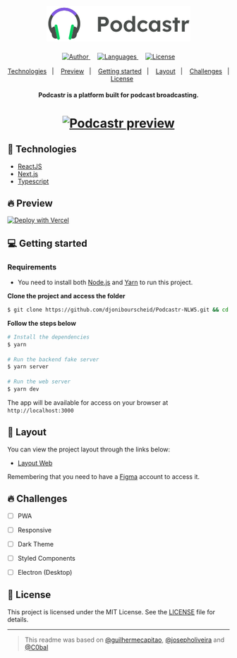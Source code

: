 <h1 align="center">
  <a href="https://podcastr-djonibourscheid.vercel.app">
    <img src=".github/podcastr-logo.svg" alt="Podcastr logo" title="Open podcastr preview">
  </a>
</h1>

<div align="center">
  <a href="https://github.com/djonibourscheid">
    <img src="https://img.shields.io/badge/author-djonibourscheid-8257E5?style=flat-square" alt="Author">
  </a>
  <a href="#" style="margin: 0 1rem">
    <img src="https://img.shields.io/github/languages/count/djonibourscheid/Podcastr-NLW5?color=%238257E5&style=flat-square" alt="Languages">
  </a>
  <a href="LICENSE">
    <img src="https://img.shields.io/static/v1?label=license&message=MIT&color=8257E5&style=flat-square" alt="License">
  </a>
</div>

<p style="margin: 1rem 0 0.5rem" align="center">
  <a href="#-technologies">Technologies</a>&nbsp;&nbsp;&nbsp;|&nbsp;&nbsp;&nbsp;
  <a href="#-preview">Preview</a>&nbsp;&nbsp;&nbsp;|&nbsp;&nbsp;&nbsp;
  <a href="#-getting-started">Getting started</a>&nbsp;&nbsp;&nbsp;|&nbsp;&nbsp;&nbsp;
  <a href="#-layout">Layout</a>&nbsp;&nbsp;&nbsp;|&nbsp;&nbsp;&nbsp;
  <a href="#-challenges">Challenges</a>&nbsp;&nbsp;&nbsp;|&nbsp;&nbsp;&nbsp;
  <a href="#-license">License</a>
</p>

<h4 align="center">
  Podcastr is a platform built for podcast broadcasting.
</h4>

<h1 align="center">
  <a href="https://podcastr-djonibourscheid.vercel.app">
    <img alt="Podcastr preview" title="Open podcastr preview" src=".github/podcastr-preview.svg" width="700" />
  </a>
</h1>

## 🧪 Technologies
- [ReactJS](https://reactjs.org/)
- [Next.js](https://nextjs.org/)
- [Typescript](https://www.typescriptlang.org/)

## 🔥 Preview

[![Deploy with Vercel](https://vercel.com/button)](https://podcastr-djoni.vercel.app/)

## 💻 Getting started

### Requirements

- You need to install both [Node.js](https://nodejs.org/en/download/) and [Yarn](https://yarnpkg.com/) to run this project.

**Clone the project and access the folder**

```bash
$ git clone https://github.com/djonibourscheid/Podcastr-NLW5.git && cd Podcastr-NLW5
```

**Follow the steps below**

```bash
# Install the dependencies
$ yarn

# Run the backend fake server
$ yarn server

# Run the web server
$ yarn dev
```

The app will be available for access on your browser at `http://localhost:3000`


## 🔖 Layout

You can view the project layout through the links below:

- [Layout Web](https://www.figma.com/file/eNyVQ4quj5X3hCtWi1TBnj/Podcastr?node-id=160%3A2761) 

Remembering that you need to have a [Figma](http://figma.com/) account to access it.


## 🔥 Challenges

- [ ] PWA
- [ ] Responsive
- [ ] Dark Theme
- [ ] Styled Components
- [ ] Electron (Desktop)


## 📝 License

This project is licensed under the MIT License. See the [LICENSE](LICENSE) file for details.


---
> This readme was based on [@guilhermecapitao](https://github.com/guilhermecapitao), [@josepholiveira](https://github.com/josepholiveira) and [@C0bal](https://github.com/C0bal)